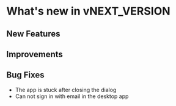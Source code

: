# What's new in vNEXT_VERSION

## New Features

## Improvements

## Bug Fixes

- The app is stuck after closing the dialog
- Can not sign in with email in the desktop app
